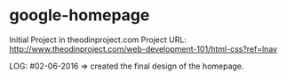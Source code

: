 # google-homepage
Initial Project in theodinproject.com
Project URL: http://www.theodinproject.com/web-development-101/html-css?ref=lnav

LOG:
#02-06-2016 => created the final design of the homepage.
